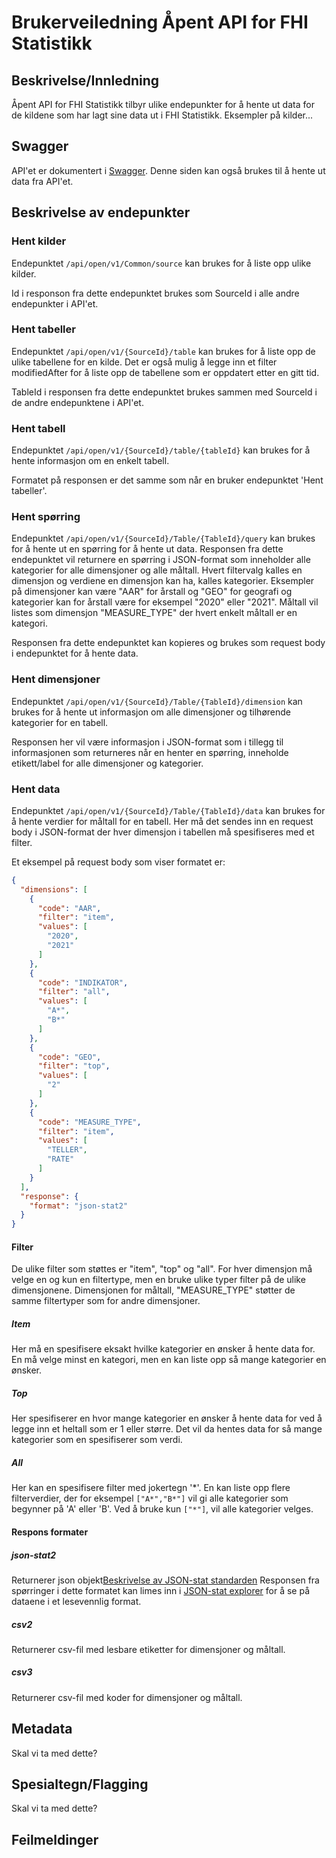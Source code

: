 # Brukerveiledning Åpent API for FHI Statistikk

## Beskrivelse/Innledning
Åpent API for FHI Statistikk tilbyr ulike endepunkter for å hente ut data for de kildene som har lagt sine data ut i FHI Statistikk. Eksempler på kilder...

## Swagger
API'et er dokumentert i [Swagger](link). Denne siden kan også brukes til å hente ut data fra API'et.

## Beskrivelse av endepunkter
### Hent kilder
Endepunktet `/api/open/v1/Common/source` kan brukes for å liste opp ulike kilder. 

Id i responson fra dette endepunktet brukes som SourceId i alle andre endepunkter i API'et.
### Hent tabeller
Endepunktet `/api/open/v1/{SourceId}/table` kan brukes for å liste opp de ulike tabellene for en kilde. Det er også mulig å legge inn et filter modifiedAfter for å liste opp de 
tabellene som er oppdatert etter en gitt tid.

TableId i responsen fra dette endepunktet brukes sammen med SourceId i de andre endepunktene i API'et.
### Hent tabell
Endepunktet `/api/open/v1/{SourceId}/table/{tableId}` kan brukes for å hente informasjon om en enkelt tabell.

Formatet på responsen er det samme som når en bruker endepunktet 'Hent tabeller'.
### Hent spørring
Endepunktet `/api/open/v1/{SourceId}/Table/{TableId}/query` kan brukes for å hente ut en spørring for å hente ut data. Responsen fra dette endepunktet vil returnere en spørring i JSON-format som 
inneholder alle kategorier for alle dimensjoner og alle måltall. Hvert filtervalg kalles en dimensjon og verdiene en dimensjon kan ha, kalles kategorier. Eksempler på dimensjoner kan være "AAR" 
for årstall og "GEO" for geografi og kategorier kan for årstall være for eksempel "2020" eller "2021". Måltall vil listes som dimensjon "MEASURE_TYPE" der hvert enkelt måltall er en kategori.

Responsen fra dette endepunktet kan kopieres og brukes som request body i endepunktet for å hente data. 
### Hent dimensjoner
Endepunktet `/api/open/v1/{SourceId}/Table/{TableId}/dimension` kan brukes for å hente ut informasjon om alle dimensjoner og tilhørende kategorier for en tabell. 

Responsen her vil være informasjon i JSON-format som i tillegg til informasjonen som returneres når en henter en spørring, inneholde etikett/label for alle dimensjoner og kategorier.
### Hent data
Endepunktet `/api/open/v1/{SourceId}/Table/{TableId}/data` kan brukes for å hente verdier for måltall for en tabell. Her må det sendes inn en request body i JSON-format der hver dimensjon i 
tabellen må spesifiseres med et filter. 

Et eksempel på request body som viser formatet er: 
```json
{
  "dimensions": [
    {
      "code": "AAR",
      "filter": "item",
      "values": [
        "2020",
        "2021"
      ]
    },
    {
      "code": "INDIKATOR",
      "filter": "all",
      "values": [
        "A*",
        "B*"
      ]
    },
    {
      "code": "GEO",
      "filter": "top",
      "values": [
        "2"
      ]
    },
    {
      "code": "MEASURE_TYPE",
      "filter": "item",
      "values": [
        "TELLER",
        "RATE"
      ]
    }
  ],
  "response": {
    "format": "json-stat2"
  }
}
```

#### Filter
De ulike filter som støttes er "item", "top" og "all". For hver dimensjon må velge en og kun en filtertype, men en bruke ulike typer filter på de ulike dimensjonene. Dimensjonen for måltall, 
"MEASURE_TYPE" støtter de samme filtertyper som for andre dimensjoner.
##### Item
Her må en spesifisere eksakt hvilke kategorier en ønsker å hente data for. En må velge minst en kategori, men en kan liste opp så mange kategorier en ønsker.
##### Top
Her spesifiserer en hvor mange kategorier en ønsker å hente data for ved å legge inn et heltall som er 1 eller større. Det vil da hentes data for så mange kategorier som en spesifiserer som verdi.
##### All
Her kan en spesifisere filter med jokertegn '*'. En kan liste opp flere filterverdier, der for eksempel `["A*","B*"]` vil gi alle kategorier som begynner på 'A' eller 'B'. Ved å bruke kun `["*"]`,
vil alle kategorier velges.
#### Respons formater
##### json-stat2
Returnerer json objekt[Beskrivelse av JSON-stat standarden](https://json-stat.org/format/)
Responsen fra spørringer i dette formatet kan limes inn i [JSON-stat explorer](http://jsonstat.com/explorer/) for å se på dataene i et lesevennlig format.
##### csv2
Returnerer csv-fil med lesbare etiketter for dimensjoner og måltall.
##### csv3
Returnerer csv-fil med koder for dimensjoner og måltall.


## Metadata
Skal vi ta med dette?
## Spesialtegn/Flagging
Skal vi ta med dette?

## Feilmeldinger
